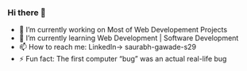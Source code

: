 ### Hi there 👋

- 🔭 I’m currently working on Most of Web Developement Projects
- 🌱 I’m currently learning Web Development | Software Development
- 📫 How to reach me: LinkedIn-> saurabh-gawade-s29
- ⚡ Fun fact: The first computer “bug” was an actual real-life bug


